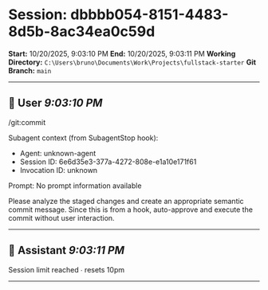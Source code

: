 # Session: dbbbb054-8151-4483-8d5b-8ac34ea0c59d

**Start:** 10/20/2025, 9:03:10 PM
**End:** 10/20/2025, 9:03:11 PM
**Working Directory:** `C:\Users\bruno\Documents\Work\Projects\fullstack-starter`
**Git Branch:** `main`

---

## 👤 User _9:03:10 PM_

/git:commit

Subagent context (from SubagentStop hook):
- Agent: unknown-agent
- Session ID: 6e6d35e3-377a-4272-808e-e1a10e171f61
- Invocation ID: unknown

Prompt:
No prompt information available

Please analyze the staged changes and create an appropriate semantic commit message.
Since this is from a hook, auto-approve and execute the commit without user interaction.

---

## 🤖 Assistant _9:03:11 PM_

Session limit reached ∙ resets 10pm

---

